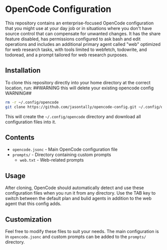 # OpenCode Configuration

This repository contains an enterprise-focused OpenCode configuration that you might use at your day job or in situations where you don't have source control that can compensate for unwanted changes. It has the share feature disabled, has permissions configured to ask bash and edit operations and includes an additional primary agent called "web" optimized for web research tasks, with tools limited to webfetch, todowrite, and todoread, and a prompt tailored for web research purposes.

## Installation

To clone this repository directly into your home directory at the correct location, run:
##WARNING this will delete your existing opencode config WARNING## 

```bash
rm -r ~/.config/opencode
git clone https://github.com/jasontally/opencode-config.git ~/.config/opencode
```

This will create the `~/.config/opencode` directory and download all configuration files into it.

## Contents

- `opencode.jsonc` - Main OpenCode configuration file
- `prompts/` - Directory containing custom prompts
  - `web.txt` - Web-related prompts

## Usage

After cloning, OpenCode should automatically detect and use these configuration files when you run it from any directory. Use the TAB key to switch between the default plan and bulid agents in addition to the web agent that this config adds.

## Customization

Feel free to modify these files to suit your needs. The main configuration is in `opencode.jsonc` and custom prompts can be added to the `prompts/` directory.
